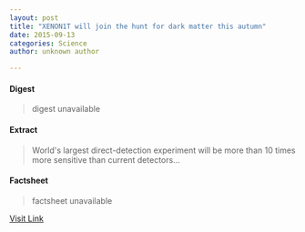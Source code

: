 ```yaml
---
layout: post
title: "XENON1T will join the hunt for dark matter this autumn"
date: 2015-09-13
categories: Science
author: unknown author

---
```



#### Digest
>digest unavailable

#### Extract
>World's largest direct-detection experiment will be more than 10&nbsp;times more sensitive than current detectors...

#### Factsheet
>factsheet unavailable

[Visit Link](http://feedproxy.google.com/~r/PhysicsWorld/~3/owJxIsUzOFU/xenon1t-will-join-the-hunt-for-dark-matter-this-autumn)


